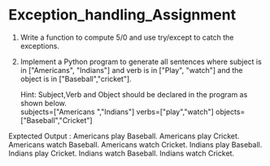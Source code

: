 # Exception_handling_Assignment

1. Write a function to compute 5/0 and use try/except to catch the exceptions.





 2. Implement a Python program to generate all sentences where subject is in ["Americans", "Indians"] and verb is in ["Play", "watch"] and the object is in ["Baseball","cricket"].

     Hint: Subject,Verb and Object should be declared in the program as shown below.                
     subjects=["Americans ","Indians"]
     verbs=["play","watch"]
     objects=["Baseball","Cricket"]

Exptected Output :
Americans play Baseball. 
Americans play Cricket. 
Americans watch Baseball. 
Americans watch Cricket. 
Indians play Baseball. 
Indians play Cricket. 
Indians watch Baseball. 
Indians watch Cricket.
